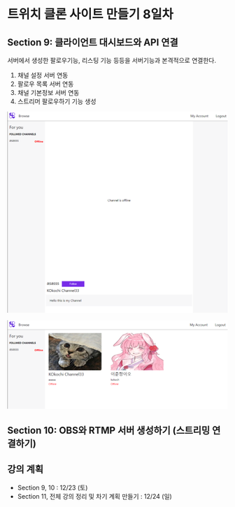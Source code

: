 # 트위치 클론 사이트 만들기 8일차 


## Section 9: 클라이언트 대시보드와 API 연결

서버에서 생성한 팔로우기능, 리스팅 기능 등등을 서버기능과 본격적으로 연결한다.

1. 채널 설정 서버 연동
2. 팔로우 목록 서버 연동
3. 채널 기본정보 서버 연동
4. 스트리머 팔로우하기 기능 생성

![이미지](./img/202312/20231223174858.png) 

![이미지](./img/202312/20231223174850.png)  



## Section 10: OBS와 RTMP 서버 생성하기 (스트리밍 연결하기)

## 강의 계획

- Section 9, 10 : 12/23 (토)
- Section 11, 전체 강의 정리 및 차기 계획 만들기 : 12/24 (일)